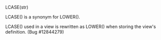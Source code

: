LCASE(str)

LCASE() is a synonym for LOWER().

LCASE() used in a view is rewritten as LOWER() when storing the view's definition. (Bug #12844279)

